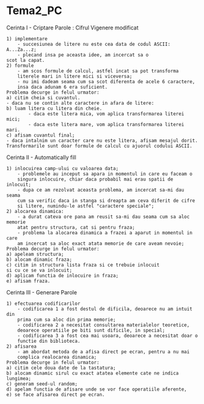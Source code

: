 # Tema2_PC

 Cerinta I - Criptare Parole : Cifrul Vigenere modificat
 
    1) implementare
        - succesiunea de litere nu este cea data de codul ASCII: A...Za...z;
        - plecand insa pe aceasta idee, am incercat sa o
    scot la capat.
    2) formule
        - am scos formule de calcul, astfel incat sa pot transforma
        literele mari in litere mici si viceversa;
        - nu imi dadeam seama cum sa scot diferenta de acele 6 caractere,
        insa daca adunam 6 era suficient.
    Problema decurge in felul urmator:
    a) citim cheia si cuvantul. 
    - daca nu se contin alte caractere in afara de litere:
    b) luam litera cu litera din cheie. 
            - daca este litera mica, vom aplica transformarea literei mici;
            - daca este litera mare, vom aplica transformarea literei mari.
    c) afisam cuvantul final;
    - daca intalnim un caracter care nu este litera, afisam mesajul dorit.
    Transformarile sunt doar formule de calcul cu ajuorul codului ASCII.
    

Cerinta II - Automatically fill

    1) inlocuirea camp-ului cu valoarea data;
        - problemele au inceput sa apara in momentul in care eu faceam o
        singura inlocuire, chiar daca probabil mai erau spatii de inlocuit;
        - dupa ce am rezolvat aceasta problema, am incercat sa-mi dau seama
        cum sa verific daca in stanga si dreapta am ceva diferit de cifre
        si litere, numindu-le astfel "caractere speciale";
    2) alocarea dinamica:
        - a durat cateva ore pana am reusit sa-mi dau seama cum sa aloc memorie
        atat pentru structura, cat si pentru fraza;
        - problema la alocarea dinamica a frazei a aparut in momentul in care
        am incercat sa aloc exact atata memorie de care aveam nevoie;
    Problema decurge in felul urmator:
    a) apeleam structura;
    b) alocam dinamic fraza; 
    c) citim in structura lista fraza si ce trebuie inlocuit
    si cu ce se va inlocuit;
    d) aplicam functia de inlocuire in fraza;
    e) afisam fraza. 
    

 Cerinta III - Generare Parole
 
    1) efectuarea codificarilor
        - codificarea 1 a fost destul de dificila, deoarece nu am intuit din
        prima cum sa aloc din prima memorie;
        - codificarea 2 a necesitat consultarea materialelor teoretice,
        deoarece operatiile pe biti sunt dificile, in special;
        - codificarea 3 a fost cea mai usoara, deoarece a necesitat doar o
        functie din biblioteca.
    2) afisarea
        - am abordat metoda de a afisa direct pe ecran, pentru a nu mai
        complica realocarea dinamica;
    Problema decurge in felul urmator:
    a) citim cele doua date de la tastatura;
    b) alocam dinamic sirul cu exact atatea elemente cate ne indica lungimea;
    c) generam seed-ul random;
    d) apelam functia de afisare unde se vor face operatiile aferente,
    e) se face afisarea direct pe ecran. 
